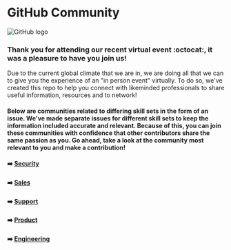 # GitHub Community 

![GitHub logo](https://user-images.githubusercontent.com/53534651/85159117-f83d8600-b254-11ea-903d-a68a27291efb.png)

### Thank you for attending our recent virtual event :octocat:, it was a pleasure to have you join us! 


Due to the current global climate that we are in, we are doing all that we can to give you the experience of an "in person event" virtually. To do so, we've created this repo to help you connect with likeminded professionals to share useful information, resources and to network!

#### Below are communities related to differing skill sets in the form of an issue. We've made separate issues for different skill sets to keep the information included accurate and relevant. Because of this, you can join these communities with confidence that other contributors share the same passion as you. Go ahead, take a look at the community most relevant to you and make a contribution! 

#### :arrow_right: [Security](https://github.com/freshprince95/Events-Community/issues/6)

#### :arrow_right: [Sales](https://github.com/freshprince95/Events-Community/issues/4) 

#### :arrow_right: [Support](https://github.com/freshprince95/Events-Community/issues/3) 

#### :arrow_right: [Product](https://github.com/freshprince95/Events-Community/issues/2) 

#### :arrow_right: [Engineering](https://github.com/freshprince95/Events-Community/issues/1)

